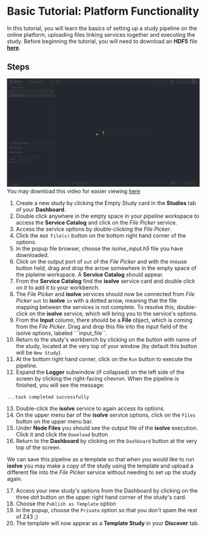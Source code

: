 # Basic Tutorial: Platform Functionality

In this tutorial, you will learn the basics of setting up a study pipeline on the online platform, uploading files linking services together and executing the study. Before beginning the tutorial, you will need to download an **HDF5** file [**here**](https://git.speag.com/oSparc/z43-manual/-/blob/master/docs/Tutorials/isolve_input.h5 ).

## Steps

![isolvein](../_media/isolveinput.gif)
You may download this video for easier viewing [here](https://git.speag.com/oSparc/z43-manual/-/blob/master/docs/_media/isolvetutorial.mp4)
1. Create a new study by clicking the Empty Study card in the **Studies** tab of your **Dashboard**.
2. Double click anywhere in the empty space in your pipeline workspace to access the **Service Catalog** and click on the *File Picker* service.
3. Access the service options by double-clicking the *File Picker*.
4. Click the ```Add File(s)``` button on the bottom right hand corner of the options.
5. In the popup file browser, choose the *isolve_input.h5* file you have downloaded. 
6. Click on the output port of ```out``` of the *File Picker* and with the mouse button held, drag and drop the arrow somewhere in the empty space of the pipleine workspace. A **Service Catalog** should appear.
7. From the **Service Catalog** find the **isolve** service card and double click on it to add it to your workbench.
8. The *File Picker* and **isolve** services should now be connected from *File Picker* ```out``` to **isolve** ```in``` with a dotted arrow, meaning that the file mapping between the services is not complete. To resolve this, double-click on the **isolve** service, which will bring you to the service's options.
9. From the **Input** column, there should be a **File** object, which is coming from the *File Picker*. Drag and drop this file into the input field of the isolve options, labeled ```input_file``. 
10. Return to the study's workbench by clicking on the button with name of the study, located at the very top of your window (by default this button will be ```New Study```). 
11. At the bottom right hand corner, click on the ```Run``` button to execute the pipeline. 
12. Expand the **Logger** subwindow (if collapsed) on the left side of the screen by clicking the right-facing chevron. When the pipeline is finished, you will see the message: 
```
...task completed successfully
``` 
13. Double-click the **isolve** service to again access its options. 
14. On the upper menu bar of the **isolve** service options, click on the ```Files``` button on the upper menu bar. 
15. Under **Node Files** you should see the output file of the **isolve** execution. Click it and click the ```Download``` button
16. Return to the **Dashboard** by clicking on the ```Dashboard``` button at the very top of the screen.

We can save this pipeline as a template so that when you would like to run **isolve** you may make a copy of the study using the template and upload a different file into the *File Picker* service without needing to set up the study again. 

17. Access your new study's options from the Dashboard by clicking on the three dot button on the upper right hand corner of the study's card. 
18. Choose the ```Publish as Template``` option
19. In the popup, choose the ```Private``` option so that you don't spam the rest of Z43 ;) 
20. The template will now appear as a **Template Study** in your **Discover** tab. 


